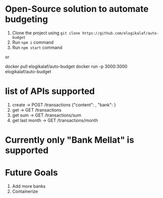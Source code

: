 # Open-Source solution to automate budgeting 


1. Clone the project using `git clone https://github.com/elogikalaf/auto-budget`
2. Run `npm i` command
3. Run `npm start` command

or 

docker pull elogikalaf/auto-budget
docker run -p 3000:3000 elogikalaf/auto-budget

# list of APIs supported
1. create -> POST /transactions {"content": <message>, "bank": <bank name>}
2. get -> GET /transactions
3. get sum -> GET /transactions/sum
4. get last month -> GET /transactions/month

# Currently only "Bank Mellat" is supported

# Future Goals 
1. Add more banks
2. Containerize
